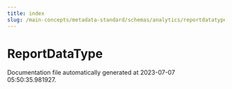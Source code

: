 ```yaml
---
title: index
slug: /main-concepts/metadata-standard/schemas/analytics/reportdatatype
---
```


# ReportDataType

Documentation file automatically generated at 2023-07-07 05:50:35.981927.
